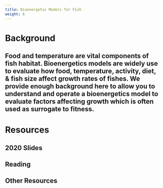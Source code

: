 ```yaml
---
title: Bioenergetic Models for Fish
weight: 6
---
```


# Background
Food and temperature are vital components of fish habitat. Bioenergetics models are widely use to evaluate how food, temperature, activity, diet, & fish size affect growth rates of fishes.  We provide enough background here to allow you to understand and operate a bioenergetics model to evaluate factors affecting growth which is often used as surrogate to fitness.
------
# Resources

## 2020 Slides


## Reading

## Other Resources
